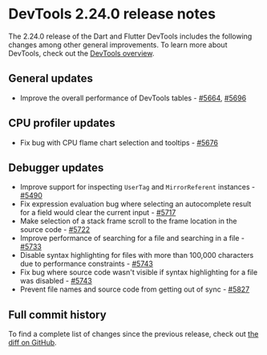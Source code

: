 # DevTools 2.24.0 release notes

The 2.24.0 release of the Dart and Flutter DevTools
includes the following changes among other general improvements.
To learn more about DevTools, check out the
[DevTools overview](https://docs.flutter.dev/tools/devtools/overview).

## General updates

* Improve the overall performance of DevTools tables -
  [#5664](https://github.com/flutter/devtools/pull/5664),
  [#5696](https://github.com/flutter/devtools/pull/5696)

## CPU profiler updates

* Fix bug with CPU flame chart selection and tooltips -
  [#5676](https://github.com/flutter/devtools/pull/5676)

## Debugger updates

* Improve support for inspecting
  `UserTag` and `MirrorReferent` instances -
  [#5490](https://github.com/flutter/devtools/pull/5490)
* Fix expression evaluation bug where
  selecting an autocomplete result for a field would clear the current input -
  [#5717](https://github.com/flutter/devtools/pull/5717)
* Make selection of a stack frame 
  scroll to the frame location in the source code -
  [#5722](https://github.com/flutter/devtools/pull/5722)
* Improve performance of searching for a file and searching in a file -
  [#5733](https://github.com/flutter/devtools/pull/5733)
* Disable syntax highlighting for files with more than 100,000 characters
  due to performance constraints -
  [#5743](https://github.com/flutter/devtools/pull/5743)
* Fix bug where source code wasn't visible if
  syntax highlighting for a file was disabled -
  [#5743](https://github.com/flutter/devtools/pull/5743)
* Prevent file names and source code from getting out of sync -
  [#5827](https://github.com/flutter/devtools/pull/5827)

## Full commit history

To find a complete list of changes since the previous release,
check out
[the diff on GitHub](https://github.com/flutter/devtools/compare/v2.23.1...v2.24.0).
